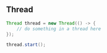 ## Thread
```java
Thread thread = new Thread(() -> {
	// do something in a thread here
});

thread.start();
```
